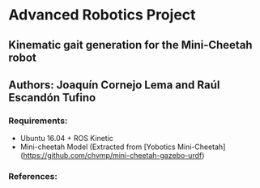# Advanced Robotics Project
## Kinematic gait generation for the Mini-Cheetah robot
## Authors: Joaquín Cornejo Lema and Raúl Escandón Tufino



### Requirements:
* Ubuntu 16.04 + ROS Kinetic 
* Mini-cheetah Model (Extracted from [Yobotics Mini-Cheetah] (https://github.com/chvmp/mini-cheetah-gazebo-urdf)
 
### References: 
